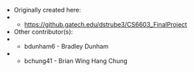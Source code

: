 * Originally created here:
* * https://github.gatech.edu/dstrube3/CS6603_FinalProject
* Other contributor(s):
* * bdunham6 - Bradley Dunham
* * bchung41 - Brian Wing Hang Chung
